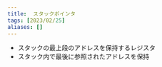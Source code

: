 ```yaml
---
title:  スタックポインタ
tags: [2023/02/25]
aliases: []
---
```


- スタックの最上段のアドレスを保持するレジスタ
- スタック内で最後に参照されたアドレスを保持